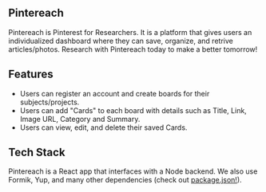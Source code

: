 ## Pintereach

Pintereach is Pinterest for Researchers. It is a platform that gives users an individualized dashboard where they can save, organize, and retrive articles/photos. Research with Pintereach today to make a better tomorrow!

## Features

- Users can register an account and create boards for their subjects/projects.
- Users can add "Cards" to each board with details such as Title, Link, Image URL, Category and Summary.
- Users can view, edit, and delete their saved Cards.

## Tech Stack

Pintereach is a React app that interfaces with a Node backend. We also use Formik, Yup, and many other dependencies (check out [package.json!](/package.json)).
